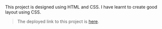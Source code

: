 This project is designed using HTML and CSS.
I have learnt to create good layout using CSS.

> The deployed link to this project is [here](https://fsjsproject-11.netlify.app "Deployed Link").